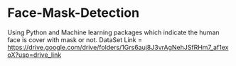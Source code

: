 # Face-Mask-Detection
 Using Python and Machine learning packages which indicate the human face is cover with mask or not. 
DataSet Link = https://drive.google.com/drive/folders/1Grs6auj8J3vrAgNehJSfRHm7_af1exoX?usp=drive_link
